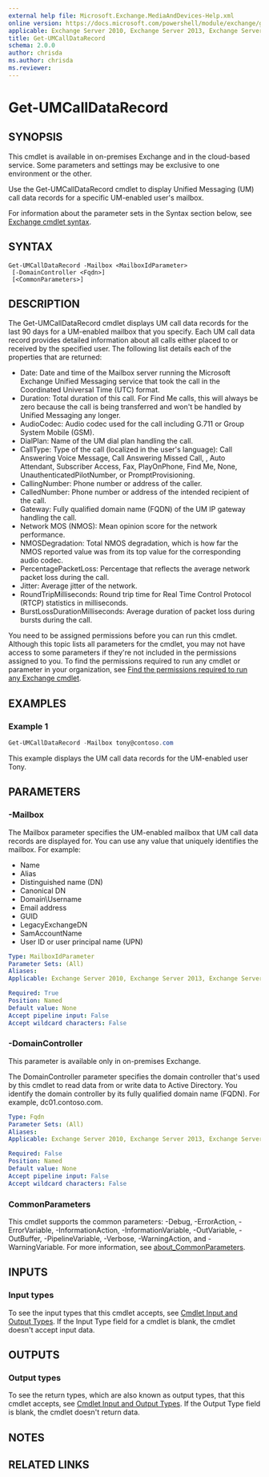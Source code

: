 ```yaml
---
external help file: Microsoft.Exchange.MediaAndDevices-Help.xml
online version: https://docs.microsoft.com/powershell/module/exchange/get-umcalldatarecord
applicable: Exchange Server 2010, Exchange Server 2013, Exchange Server 2016, Exchange Online
title: Get-UMCallDataRecord
schema: 2.0.0
author: chrisda
ms.author: chrisda
ms.reviewer:
---
```


# Get-UMCallDataRecord

## SYNOPSIS
This cmdlet is available in on-premises Exchange and in the cloud-based service. Some parameters and settings may be exclusive to one environment or the other.

Use the Get-UMCallDataRecord cmdlet to display Unified Messaging (UM) call data records for a specific UM-enabled user's mailbox.

For information about the parameter sets in the Syntax section below, see [Exchange cmdlet syntax](https://docs.microsoft.com/powershell/exchange/exchange-cmdlet-syntax).

## SYNTAX

```
Get-UMCallDataRecord -Mailbox <MailboxIdParameter>
 [-DomainController <Fqdn>]
 [<CommonParameters>]
```

## DESCRIPTION
The Get-UMCallDataRecord cmdlet displays UM call data records for the last 90 days for a UM-enabled mailbox that you specify. Each UM call data record provides detailed information about all calls either placed to or received by the specified user. The following list details each of the properties that are returned:

- Date: Date and time of the Mailbox server running the Microsoft Exchange Unified Messaging service that took the call in the Coordinated Universal Time (UTC) format.
- Duration: Total duration of this call. For Find Me calls, this will always be zero because the call is being transferred and won't be handled by Unified Messaging any longer.
- AudioCodec: Audio codec used for the call including G.711 or Group System Mobile (GSM).
- DialPlan: Name of the UM dial plan handling the call.
- CallType: Type of the call (localized in the user's language): Call Answering Voice Message, Call Answering Missed Call, , Auto Attendant, Subscriber Access, Fax, PlayOnPhone, Find Me, None, UnauthenticatedPilotNumber, or PromptProvisioning.
- CallingNumber: Phone number or address of the caller.
- CalledNumber: Phone number or address of the intended recipient of the call.
- Gateway: Fully qualified domain name (FQDN) of the UM IP gateway handling the call.
- Network MOS (NMOS): Mean opinion score for the network performance.
- NMOSDegradation: Total NMOS degradation, which is how far the NMOS reported value was from its top value for the corresponding audio codec.
- PercentagePacketLoss: Percentage that reflects the average network packet loss during the call.
- Jitter: Average jitter of the network.
- RoundTripMilliseconds: Round trip time for Real Time Control Protocol (RTCP) statistics in milliseconds.
- BurstLossDurationMilliseconds: Average duration of packet loss during bursts during the call.

You need to be assigned permissions before you can run this cmdlet. Although this topic lists all parameters for the cmdlet, you may not have access to some parameters if they're not included in the permissions assigned to you. To find the permissions required to run any cmdlet or parameter in your organization, see [Find the permissions required to run any Exchange cmdlet](https://docs.microsoft.com/powershell/exchange/find-exchange-cmdlet-permissions).

## EXAMPLES

### Example 1
```powershell
Get-UMCallDataRecord -Mailbox tony@contoso.com
```

This example displays the UM call data records for the UM-enabled user Tony.

## PARAMETERS

### -Mailbox
The Mailbox parameter specifies the UM-enabled mailbox that UM call data records are displayed for. You can use any value that uniquely identifies the mailbox. For example:

- Name
- Alias
- Distinguished name (DN)
- Canonical DN
- Domain\\Username
- Email address
- GUID
- LegacyExchangeDN
- SamAccountName
- User ID or user principal name (UPN)

```yaml
Type: MailboxIdParameter
Parameter Sets: (All)
Aliases:
Applicable: Exchange Server 2010, Exchange Server 2013, Exchange Server 2016, Exchange Online

Required: True
Position: Named
Default value: None
Accept pipeline input: False
Accept wildcard characters: False
```

### -DomainController
This parameter is available only in on-premises Exchange.

The DomainController parameter specifies the domain controller that's used by this cmdlet to read data from or write data to Active Directory. You identify the domain controller by its fully qualified domain name (FQDN). For example, dc01.contoso.com.

```yaml
Type: Fqdn
Parameter Sets: (All)
Aliases:
Applicable: Exchange Server 2010, Exchange Server 2013, Exchange Server 2016

Required: False
Position: Named
Default value: None
Accept pipeline input: False
Accept wildcard characters: False
```

### CommonParameters
This cmdlet supports the common parameters: -Debug, -ErrorAction, -ErrorVariable, -InformationAction, -InformationVariable, -OutVariable, -OutBuffer, -PipelineVariable, -Verbose, -WarningAction, and -WarningVariable. For more information, see [about_CommonParameters](https://go.microsoft.com/fwlink/p/?LinkID=113216).

## INPUTS

### Input types
To see the input types that this cmdlet accepts, see [Cmdlet Input and Output Types](https://go.microsoft.com/fwlink/p/?LinkId=616387). If the Input Type field for a cmdlet is blank, the cmdlet doesn't accept input data.

## OUTPUTS

### Output types
To see the return types, which are also known as output types, that this cmdlet accepts, see [Cmdlet Input and Output Types](https://go.microsoft.com/fwlink/p/?LinkId=616387). If the Output Type field is blank, the cmdlet doesn't return data.

## NOTES

## RELATED LINKS
